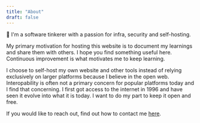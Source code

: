 ```yaml
---
title: "About"
draft: false
---
```


👋 I'm a software tinkerer with a passion for infra, security and self-hosting.

My primary motivation for hosting this website is to document my learnings and share them with others. I hope you find something useful here. Continuous improvement is what motivates me to keep learning.

I choose to self-host my own website and other tools instead of relying exclusively on larger platforms because I believe in the open web. Interopability is often not a primary concern for popular platforms today and I find that concerning. I first got access to the internet in 1996 and have seen it evolve into what it is today. I want to do my part to keep it open and free.

If you would like to reach out, find out how to contact me [here](/contact/).

